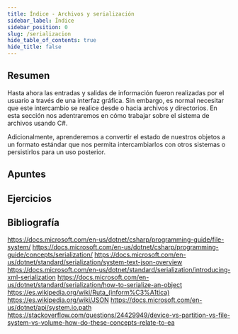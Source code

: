 ```yaml
---
title: Índice - Archivos y serialización
sidebar_label: Índice
sidebar_position: 0
slug: /serializacion
hide_table_of_contents: true
hide_title: false
---
```


## Resumen
Hasta ahora las entradas y salidas de información fueron realizadas por el usuario a través de una interfaz gráfica. Sin embargo, es normal necesitar que este intercambio se realice desde o hacia archivos y directorios. En esta sección nos adentraremos en cómo trabajar sobre el sistema de archivos usando C#.

Adicionalmente, aprenderemos a convertir el estado de nuestros objetos a un formato estándar que nos permita intercambiarlos con otros sistemas o persistirlos para un uso posterior. 

## Apuntes

## Ejercicios

## Bibliografía
https://docs.microsoft.com/en-us/dotnet/csharp/programming-guide/file-system/
https://docs.microsoft.com/en-us/dotnet/csharp/programming-guide/concepts/serialization/
https://docs.microsoft.com/en-us/dotnet/standard/serialization/system-text-json-overview
https://docs.microsoft.com/en-us/dotnet/standard/serialization/introducing-xml-serialization
https://docs.microsoft.com/en-us/dotnet/standard/serialization/how-to-serialize-an-object
https://es.wikipedia.org/wiki/Ruta_(inform%C3%A1tica)
https://es.wikipedia.org/wiki/JSON
https://docs.microsoft.com/en-us/dotnet/api/system.io.path
https://stackoverflow.com/questions/24429949/device-vs-partition-vs-file-system-vs-volume-how-do-these-concepts-relate-to-ea